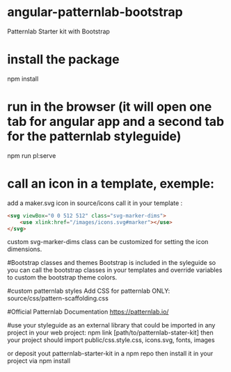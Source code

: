 # angular-patternlab-bootstrap
Patternlab Starter kit with Bootstrap

# install the package
npm install

# run in the browser (it will open one tab for angular app and a second tab for the patternlab styleguide)
npm run pl:serve

# call an icon in a template,  exemple:
add a maker.svg icon in source/icons
call it in your template :
```html
<svg viewBox="0 0 512 512" class="svg-marker-dims">
    <use xlink:href="/images/icons.svg#marker"></use>
</svg>
```
custom svg-marker-dims class can be customized for setting the icon dimensions.

#Bootstrap classes and themes
Bootstrap is included in the syleguide so you can call the bootstrap classes in your templates and override variables to custom the bootstrap theme colors.

#custom patternlab styles
Add CSS for patternlab ONLY: source/css/pattern-scaffolding.css

#Official Patternlab Documentation
https://patternlab.io/

#use your styleguide as an external library that could be imported in any project
in your web project: npm link [path/to/patternlab-stater-kit]
then your project should import public/css.style.css, icons.svg, fonts, images

or deposit yout patternlab-starter-kit in a npm repo then install it in your project via npm install 


